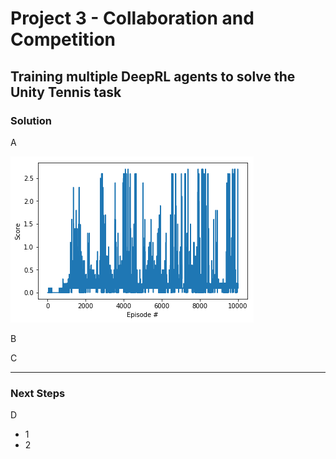 # Project 3 - Collaboration and Competition
## Training multiple DeepRL agents to solve the Unity Tennis task

### Solution
A

![](scores.png)

B

C

---

### Next Steps
D
+ 1
+ 2